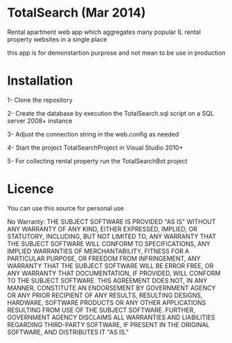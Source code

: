 # TotalSearch (Mar 2014)

Rental apartment web app which aggregates many popular IL rental property websites in a single place

this app is for demonstartion purprose and not mean to be use in production

# Installation

1- Clone the repository

2- Create the database by execution the TotalSearch.sql script on a SQL server 2008+ instance

3- Adjust the connection string in the web.config as needed

4- Start the project TotalSearchProject in Visual Studio 2010+

5- For collecting rental property run the TotalSearchBot project


# Licence

You can use this source for personal use

No Warranty: THE SUBJECT SOFTWARE IS PROVIDED "AS IS" WITHOUT ANY WARRANTY OF
ANY KIND, EITHER EXPRESSED, IMPLIED, OR STATUTORY, INCLUDING, BUT NOT LIMITED
TO, ANY WARRANTY THAT THE SUBJECT SOFTWARE WILL CONFORM TO SPECIFICATIONS,
ANY IMPLIED WARRANTIES OF MERCHANTABILITY, FITNESS FOR A PARTICULAR PURPOSE,
OR FREEDOM FROM INFRINGEMENT, ANY WARRANTY THAT THE SUBJECT SOFTWARE WILL BE
ERROR FREE, OR ANY WARRANTY THAT DOCUMENTATION, IF PROVIDED, WILL CONFORM TO
THE SUBJECT SOFTWARE. THIS AGREEMENT DOES NOT, IN ANY MANNER, CONSTITUTE AN
ENDORSEMENT BY GOVERNMENT AGENCY OR ANY PRIOR RECIPIENT OF ANY RESULTS,
RESULTING DESIGNS, HARDWARE, SOFTWARE PRODUCTS OR ANY OTHER APPLICATIONS
RESULTING FROM USE OF THE SUBJECT SOFTWARE.  FURTHER, GOVERNMENT AGENCY
DISCLAIMS ALL WARRANTIES AND LIABILITIES REGARDING THIRD-PARTY SOFTWARE,
IF PRESENT IN THE ORIGINAL SOFTWARE, AND DISTRIBUTES IT "AS IS."
